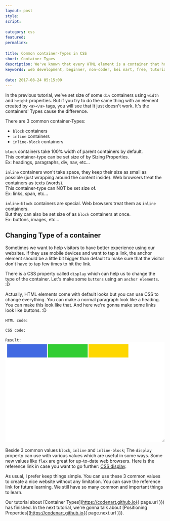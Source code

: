 ```yaml
---
layout: post
style:
script:

category: css
featured:
permalink:

title: Common container-Types in CSS
short: Container Types
description: We've known that every HTML element is a container that hold some content. <br>We've also set size of some elements in the previous tutorial. <br>Let's talk a little more about containers.
keywords: web development, beginner, non-coder, kei nart, free, tutorial, coding, programming, code nart, html, css, display, property

date: 2017-08-24 05:15:00
---
```


In the previous tutorial, we've set size of some `div` containers using `width`
and `height` properties. But if you try to do the same thing with an element
created by `<a></a>` tags, you will see that It just doesn't work. It's the
containers' Types cause the difference.

There are 3 common container-Types:

- `block` containers
- `inline` containers
- `inline-block` containers

`block` containers take 100% width of parent containers by default.  
This container-type can be set size of by Sizing Properties.  
Ex: headings, paragraphs, div, nav, etc...

`inline` containers won't take space, they keep their size as small as possible
(just wrapping around the content inside). Web browsers treat the containers as
texts (words).  
This container-type can NOT be set size of.  
Ex: links, span, etc...

`inline-block` containers are special. Web browsers treat them as `inline`
containers.  
But they can also be set size of as `block` containers at once.  
Ex: buttons, images, etc...

## Changing Type of a container

Sometimes we want to help visitors to have better experience using our websites.
If they use mobile devices and want to tap a link, the anchor element should be
a little bit bigger than default to make sure that the visitor don't have to tap
few times to hit the link.

There is a CSS property called `display` which can help us to change the type of
the container. Let's make some `buttons` using an `anchor elements`. :D  

Actually, HTML elements come with default looks but you can use CSS to change
everything. You can make a normal paragraph look like a heading. You can make
this look like that. And here we're gonna make some links look like buttons. :D

`HTML code:`
<script src="https://gist.github.com/codenart/6c2bbe34a1aa628ea3ed8f95af208d04.js"></script>

`CSS code:`
<script src="https://gist.github.com/codenart/b2587f37a88d04ea92a337e5c327f706.js"></script>

`Result:`
![which is which](/images/css-4/which.jpg)

Beside 3 common values `block`, `inline` and `inline-block`; The `display`
property can use with various values which are useful in some ways. Some new
values like `flex` are great for up-to-date web browsers. Here is the reference
link in case you want to go further:
[CSS display](https://www.w3schools.com/cssref/pr_class_display.asp "ext").

As usual, I prefer keep things simple. You can use these 3 common values to
create a nice website without any limitation. You can save the reference link
for future learning. We still have so many common and important things to learn.

Our tutorial about [Container Types](https://codenart.github.io{{ page.url }})
has finished. In the next tutorial, we're gonna talk about
[Positioning Properties](https://codenart.github.io{{ page.next.url }}).

